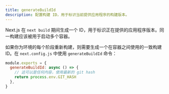 ```yaml
---
title: generateBuildId
description: 配置构建 ID，用于标识当前提供应用程序的构建版本。
---
```


Next.js 在 `next build` 期间生成一个 ID，用于标识正在提供的应用程序版本。同一构建应该被用于启动多个容器。

如果你为环境的每个阶段重新构建，则需要生成一个在容器之间使用的一致构建 ID。在 `next.config.js` 中使用 `generateBuildId` 命令：

```jsx
module.exports = {
  generateBuildId: async () => {
    // 这可以是任何内容，使用最新的 git hash
    return process.env.GIT_HASH
  },
}
```

